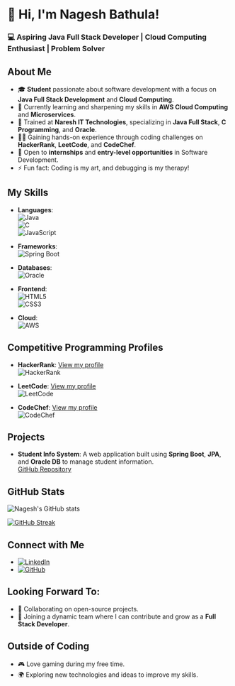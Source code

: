# 👋 Hi, I'm Nagesh Bathula!

### 💻 Aspiring Java Full Stack Developer | Cloud Computing Enthusiast | Problem Solver

## About Me
- 🎓 **Student** passionate about software development with a focus on **Java Full Stack Development** and **Cloud Computing**.
- 🌱 Currently learning and sharpening my skills in **AWS Cloud Computing** and **Microservices**.
- 🏫 Trained at **Naresh IT Technologies**, specializing in **Java Full Stack**, **C Programming**, and **Oracle**.
- 👨‍💻 Gaining hands-on experience through coding challenges on **HackerRank**, **LeetCode**, and **CodeChef**.
- 💼 Open to **internships** and **entry-level opportunities** in Software Development.
- ⚡ Fun fact: Coding is my art, and debugging is my therapy!

## My Skills
- **Languages**:  
  ![Java](https://img.shields.io/badge/Java-ED8B00?style=for-the-badge&logo=java&logoColor=white)  
  ![C](https://img.shields.io/badge/C-A8B9CC?style=for-the-badge&logo=c&logoColor=white)  
  ![JavaScript](https://img.shields.io/badge/JavaScript-F7DF1E?style=for-the-badge&logo=javascript&logoColor=black)
  
- **Frameworks**:  
  ![Spring Boot](https://img.shields.io/badge/Spring%20Boot-6DB33F?style=for-the-badge&logo=spring-boot&logoColor=white)
  
- **Databases**:  
  ![Oracle](https://img.shields.io/badge/Oracle-F80000?style=for-the-badge&logo=oracle&logoColor=white)
  
- **Frontend**:  
  ![HTML5](https://img.shields.io/badge/HTML5-E34F26?style=for-the-badge&logo=html5&logoColor=white)  
  ![CSS3](https://img.shields.io/badge/CSS3-1572B6?style=for-the-badge&logo=css3&logoColor=white)

- **Cloud**:  
  ![AWS](https://img.shields.io/badge/AWS-FF9900?style=for-the-badge&logo=amazon-aws&logoColor=white)

## Competitive Programming Profiles
- **HackerRank**: [View my profile](https://www.hackerrank.com/)  
  ![HackerRank](https://img.shields.io/badge/HackerRank-2EC866?style=for-the-badge&logo=hackerrank&logoColor=white)

- **LeetCode**: [View my profile](https://leetcode.com/)  
  ![LeetCode](https://img.shields.io/badge/LeetCode-FFA116?style=for-the-badge&logo=leetcode&logoColor=white)

- **CodeChef**: [View my profile](https://www.codechef.com/)  
  ![CodeChef](https://img.shields.io/badge/CodeChef-5B4638?style=for-the-badge&logo=codechef&logoColor=white)

## Projects

- **Student Info System**: A web application built using **Spring Boot**, **JPA**, and **Oracle DB** to manage student information.  
  [GitHub Repository](https://github.com/nagesh-bathula/Student-Info)

## GitHub Stats
![Nagesh's GitHub stats](https://github-readme-stats.vercel.app/api?username=nagesh-bathula&show_icons=true&theme=radical)

[![GitHub Streak](https://github-readme-streak-stats.herokuapp.com/?user=nagesh-bathula&theme=dark)](https://git.io/streak-stats)

## Connect with Me
- [![LinkedIn](https://img.shields.io/badge/LinkedIn-blue?style=flat&logo=linkedin&labelColor=blue)](https://www.linkedin.com/in/nagesh-bathula-88392b183/)
- [![GitHub](https://img.shields.io/badge/GitHub-black?style=flat&logo=github&labelColor=black)](https://github.com/nagesh-bathula)

## Looking Forward To:
- 🤝 Collaborating on open-source projects.
- 🚀 Joining a dynamic team where I can contribute and grow as a **Full Stack Developer**.

## Outside of Coding
- 🎮 Love gaming during my free time.
- 🌍 Exploring new technologies and ideas to improve my skills.
